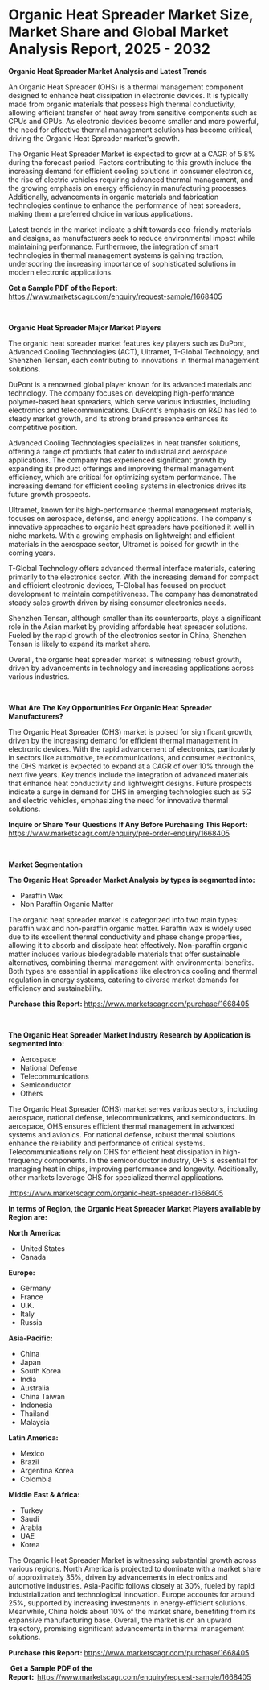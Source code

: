 <p><h1>Organic Heat Spreader Market Size, Market Share and Global Market Analysis Report, 2025 - 2032</h1></p><p><strong>Organic Heat Spreader Market Analysis and Latest Trends</strong></p>
<p><p>An Organic Heat Spreader (OHS) is a thermal management component designed to enhance heat dissipation in electronic devices. It is typically made from organic materials that possess high thermal conductivity, allowing efficient transfer of heat away from sensitive components such as CPUs and GPUs. As electronic devices become smaller and more powerful, the need for effective thermal management solutions has become critical, driving the Organic Heat Spreader market's growth.</p><p>The Organic Heat Spreader Market is expected to grow at a CAGR of 5.8% during the forecast period. Factors contributing to this growth include the increasing demand for efficient cooling solutions in consumer electronics, the rise of electric vehicles requiring advanced thermal management, and the growing emphasis on energy efficiency in manufacturing processes. Additionally, advancements in organic materials and fabrication technologies continue to enhance the performance of heat spreaders, making them a preferred choice in various applications.</p><p>Latest trends in the market indicate a shift towards eco-friendly materials and designs, as manufacturers seek to reduce environmental impact while maintaining performance. Furthermore, the integration of smart technologies in thermal management systems is gaining traction, underscoring the increasing importance of sophisticated solutions in modern electronic applications.</p></p>
<p><strong>Get a Sample PDF of the Report:&nbsp;</strong> <a href="https://www.marketscagr.com/enquiry/request-sample/1668405?utm_campaign=2941&utm_medium=2&utm_source=Github&utm_content=ia&utm_term=12042025&utm_id=organic-heat-spreader">https://www.marketscagr.com/enquiry/request-sample/1668405</a></p>
<p>&nbsp;</p>
<p><strong>Organic Heat Spreader Major Market Players</strong></p>
<p><p>The organic heat spreader market features key players such as DuPont, Advanced Cooling Technologies (ACT), Ultramet, T-Global Technology, and Shenzhen Tensan, each contributing to innovations in thermal management solutions.</p><p>DuPont is a renowned global player known for its advanced materials and technology. The company focuses on developing high-performance polymer-based heat spreaders, which serve various industries, including electronics and telecommunications. DuPont's emphasis on R&D has led to steady market growth, and its strong brand presence enhances its competitive position.</p><p>Advanced Cooling Technologies specializes in heat transfer solutions, offering a range of products that cater to industrial and aerospace applications. The company has experienced significant growth by expanding its product offerings and improving thermal management efficiency, which are critical for optimizing system performance. The increasing demand for efficient cooling systems in electronics drives its future growth prospects.</p><p>Ultramet, known for its high-performance thermal management materials, focuses on aerospace, defense, and energy applications. The company's innovative approaches to organic heat spreaders have positioned it well in niche markets. With a growing emphasis on lightweight and efficient materials in the aerospace sector, Ultramet is poised for growth in the coming years.</p><p>T-Global Technology offers advanced thermal interface materials, catering primarily to the electronics sector. With the increasing demand for compact and efficient electronic devices, T-Global has focused on product development to maintain competitiveness. The company has demonstrated steady sales growth driven by rising consumer electronics needs.</p><p>Shenzhen Tensan, although smaller than its counterparts, plays a significant role in the Asian market by providing affordable heat spreader solutions. Fueled by the rapid growth of the electronics sector in China, Shenzhen Tensan is likely to expand its market share.</p><p>Overall, the organic heat spreader market is witnessing robust growth, driven by advancements in technology and increasing applications across various industries.</p></p>
<p>&nbsp;</p>
<p><strong>What Are The Key Opportunities For Organic Heat Spreader Manufacturers?</strong></p>
<p><p>The Organic Heat Spreader (OHS) market is poised for significant growth, driven by the increasing demand for efficient thermal management in electronic devices. With the rapid advancement of electronics, particularly in sectors like automotive, telecommunications, and consumer electronics, the OHS market is expected to expand at a CAGR of over 10% through the next five years. Key trends include the integration of advanced materials that enhance heat conductivity and lightweight designs. Future prospects indicate a surge in demand for OHS in emerging technologies such as 5G and electric vehicles, emphasizing the need for innovative thermal solutions.</p></p>
<p><strong>Inquire or Share Your Questions If Any Before Purchasing This Report:</strong> <a href="https://www.marketscagr.com/enquiry/pre-order-enquiry/1668405?utm_campaign=2941&utm_medium=2&utm_source=Github&utm_content=ia&utm_term=12042025&utm_id=organic-heat-spreader">https://www.marketscagr.com/enquiry/pre-order-enquiry/1668405</a></p>
<p>&nbsp;</p>
<p><strong>Market Segmentation</strong></p>
<p><strong>The Organic Heat Spreader Market Analysis by types is segmented into:</strong></p>
<p><ul><li>Paraffin Wax</li><li>Non Paraffin Organic Matter</li></ul></p>
<p><p>The organic heat spreader market is categorized into two main types: paraffin wax and non-paraffin organic matter. Paraffin wax is widely used due to its excellent thermal conductivity and phase change properties, allowing it to absorb and dissipate heat effectively. Non-paraffin organic matter includes various biodegradable materials that offer sustainable alternatives, combining thermal management with environmental benefits. Both types are essential in applications like electronics cooling and thermal regulation in energy systems, catering to diverse market demands for efficiency and sustainability.</p></p>
<p><strong>Purchase this Report:&nbsp;</strong><a href="https://www.marketscagr.com/purchase/1668405?utm_campaign=2941&utm_medium=2&utm_source=Github&utm_content=ia&utm_term=12042025&utm_id=organic-heat-spreader">https://www.marketscagr.com/purchase/1668405</a></p>
<p>&nbsp;</p>
<p><strong>The Organic Heat Spreader Market Industry Research by Application is segmented into:</strong></p>
<p><ul><li>Aerospace</li><li>National Defense</li><li>Telecommunications</li><li>Semiconductor</li><li>Others</li></ul></p>
<p><p>The Organic Heat Spreader (OHS) market serves various sectors, including aerospace, national defense, telecommunications, and semiconductors. In aerospace, OHS ensures efficient thermal management in advanced systems and avionics. For national defense, robust thermal solutions enhance the reliability and performance of critical systems. Telecommunications rely on OHS for efficient heat dissipation in high-frequency components. In the semiconductor industry, OHS is essential for managing heat in chips, improving performance and longevity. Additionally, other markets leverage OHS for specialized thermal applications.</p></p>
<p><a href="https://www.marketscagr.com/organic-heat-spreader-r1668405?utm_campaign=2941&utm_medium=2&utm_source=Github&utm_content=ia&utm_term=12042025&utm_id=organic-heat-spreader">&nbsp;https://www.marketscagr.com/organic-heat-spreader-r1668405</a></p>
<p><strong>In terms of Region, the Organic Heat Spreader Market Players available by Region are:</strong></p>
<p>
    <p> <strong> North America: </strong>
        <ul>
            <li>United States</li>
            <li>Canada</li>
        </ul>
        </p> 
    <p> <strong> Europe: </strong>
        <ul>
            <li>Germany</li>
            <li>France</li>
            <li>U.K.</li>
            <li>Italy</li>
            <li>Russia</li>
        </ul>
        </p> 
    <p> <strong> Asia-Pacific: </strong>
        <ul>
            <li>China</li>
            <li>Japan</li>
            <li>South Korea</li>
            <li>India</li>
            <li>Australia</li>
            <li>China Taiwan</li>
            <li>Indonesia</li>
            <li>Thailand</li>
            <li>Malaysia</li>
        </ul>
        </p> 
    <p> <strong> Latin America: </strong>
        <ul>
            <li>Mexico</li>
            <li>Brazil</li>
            <li>Argentina Korea</li>
            <li>Colombia</li>
        </ul>
        </p> 
    <p> <strong> Middle East & Africa: </strong>
        <ul>
            <li>Turkey</li>
            <li>Saudi</li>
            <li>Arabia</li>
            <li>UAE</li>
            <li>Korea</li>
        </ul>
    </p>
    </p>
<p><p>The Organic Heat Spreader Market is witnessing substantial growth across various regions. North America is projected to dominate with a market share of approximately 35%, driven by advancements in electronics and automotive industries. Asia-Pacific follows closely at 30%, fueled by rapid industrialization and technological innovation. Europe accounts for around 25%, supported by increasing investments in energy-efficient solutions. Meanwhile, China holds about 10% of the market share, benefiting from its expansive manufacturing base. Overall, the market is on an upward trajectory, promising significant advancements in thermal management solutions.</p></p>
<p><strong>Purchase this Report: </strong><a href="https://www.marketscagr.com/purchase/1668405?utm_campaign=2941&utm_medium=2&utm_source=Github&utm_content=ia&utm_term=12042025&utm_id=organic-heat-spreader">https://www.marketscagr.com/purchase/1668405</a></p>
<p>&nbsp;<strong>Get a Sample PDF of the Report:&nbsp;&nbsp;</strong><a href="https://www.marketscagr.com/enquiry/request-sample/1668405?utm_campaign=2941&utm_medium=2&utm_source=Github&utm_content=ia&utm_term=12042025&utm_id=organic-heat-spreader">https://www.marketscagr.com/enquiry/request-sample/1668405</a></p>
<p><strong></strong></p>
<p><p></p><p></p><p></p></p>